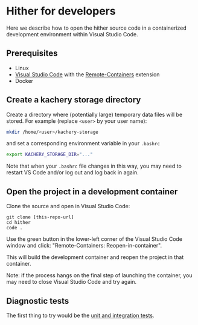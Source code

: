 # Hither for developers

Here we describe how to open the hither source code in a containerized development environment within Visual Studio Code.

## Prerequisites

* Linux
* [Visual Studio Code](https://code.visualstudio.com/) with the [Remote-Containers](https://marketplace.visualstudio.com/items?itemName=ms-vscode-remote.remote-containers) extension
* Docker

## Create a kachery storage directory

Create a directory where (potentially large) temporary data files will be stored. For example (replace `<user>` by your user name):

```bash
mkdir /home/<user>/kachery-storage
```

and set a corresponding environment variable in your `.bashrc`

```bash
export KACHERY_STORAGE_DIR="..."
```

Note that when your `.bashrc` file changes in this way, you may need to restart VS Code and/or log out and log back in again.

## Open the project in a development container

Clone the source and open in Visual Studio Code:

```
git clone [this-repo-url]
cd hither
code .
```

Use the green button in the lower-left corner of the Visual Studio Code window and click: "Remote-Containers: Reopen-in-container".

This will build the development container and reopen the project in that container.

Note: if the process hangs on the final step of launching the container, you may need to close Visual Studio Code and try again.

## Diagnostic tests

The first thing to try would be the [unit and integration tests]('./tests.md).